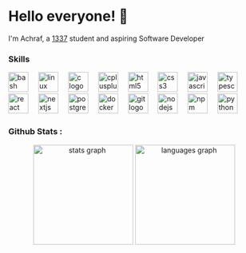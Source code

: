 # Hello everyone! 👋

I'm Achraf, a [1337](https://www.1337.ma/)  student and aspiring Software Developer


###

<h3 align="left">Skills</h3>

<div align="left">
	<img src="https://skillicons.dev/icons?i=bash" height="40" alt="bash logo"  />
	<img width="12" />
	<img src="https://skillicons.dev/icons?i=linux" height="40" alt="linux logo"  />
	<img width="12" />
	<img src="https://skillicons.dev/icons?i=c" height="40" alt="c logo"  />
	<img width="12" />
	<img src="https://skillicons.dev/icons?i=cpp" height="40" alt="cplusplus logo"  />
	<img width="12" />
	<img src="https://skillicons.dev/icons?i=html" height="40" alt="html5 logo"  />
	<img width="12" />
	<img src="https://skillicons.dev/icons?i=css" height="40" alt="css3 logo"  />
	<img width="12" />
	<img src="https://skillicons.dev/icons?i=js" height="40" alt="javascript logo"  />
	<img width="12" />
	<img src="https://skillicons.dev/icons?i=ts" height="40" alt="typescript logo"  />
	<img width="12" />
	<img src="https://skillicons.dev/icons?i=react" height="40" alt="react logo"  />
	<img width="12" />
	<img src="https://skillicons.dev/icons?i=nextjs" height="40" alt="nextjs logo"  />
	<img width="12" />
	<img src="https://skillicons.dev/icons?i=postgres" height="40" alt="postgresql logo"  />
	<img width="12" />
	<img src="https://skillicons.dev/icons?i=docker" height="40" alt="docker logo"  />
	<img width="12" />
	<img src="https://skillicons.dev/icons?i=git" height="40" alt="git logo"  />
	<img width="12" />
	<img src="https://cdn.simpleicons.org/nodedotjs/339933" height="40" alt="nodejs logo"  />
	<img width="12" />
	<img src="https://cdn.simpleicons.org/npm/CB3837" height="40" alt="npm logo"  />
	<img width="12" />
	<img src="https://cdn.simpleicons.org/python/3776AB" height="40" alt="python logo"  />
	<img width="12" />
</div>

###

<h3 align="left">Github Stats :</h3>

<div align="center">
  <img src="https://github-readme-stats.vercel.app/api?username=flowstate99&hide_title=false&rank_icon=github&show_icons=true&include_all_commits=true&count_private=true&disable_animations=false&theme=dark&locale=en&hide_border=false" height="200" alt="stats graph"  />
  <img src="https://github-readme-stats.vercel.app/api/top-langs?username=flowstate99&locale=en&hide_title=false&layout=compact&card_width=400&langs_count=8&theme=dark&hide_border=false" height="200" alt="languages graph"  />
</div>

###
